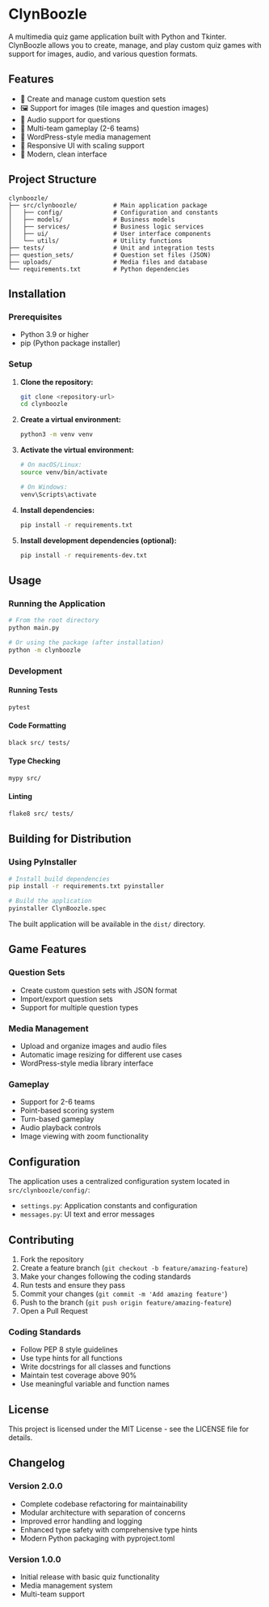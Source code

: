 
# ClynBoozle

A multimedia quiz game application built with Python and Tkinter. ClynBoozle allows you to create, manage, and play custom quiz games with support for images, audio, and various question formats.

## Features

- 📝 Create and manage custom question sets
- 🖼️ Support for images (tile images and question images)
- 🎵 Audio support for questions
- 👥 Multi-team gameplay (2-6 teams)
- 💾 WordPress-style media management
- 📱 Responsive UI with scaling support
- 🎨 Modern, clean interface

## Project Structure

```
clynboozle/
├── src/clynboozle/          # Main application package
│   ├── config/              # Configuration and constants
│   ├── models/              # Business models
│   ├── services/            # Business logic services
│   ├── ui/                  # User interface components
│   └── utils/               # Utility functions
├── tests/                   # Unit and integration tests
├── question_sets/           # Question set files (JSON)
├── uploads/                 # Media files and database
└── requirements.txt         # Python dependencies
```

## Installation

### Prerequisites

- Python 3.9 or higher
- pip (Python package installer)

### Setup

1. **Clone the repository:**
   ```bash
   git clone <repository-url>
   cd clynboozle
   ```

2. **Create a virtual environment:**
   ```bash
   python3 -m venv venv
   ```

3. **Activate the virtual environment:**
   ```bash
   # On macOS/Linux:
   source venv/bin/activate
   
   # On Windows:
   venv\Scripts\activate
   ```

4. **Install dependencies:**
   ```bash
   pip install -r requirements.txt
   ```

5. **Install development dependencies (optional):**
   ```bash
   pip install -r requirements-dev.txt
   ```

## Usage

### Running the Application

```bash
# From the root directory
python main.py

# Or using the package (after installation)
python -m clynboozle
```

### Development

#### Running Tests

```bash
pytest
```

#### Code Formatting

```bash
black src/ tests/
```

#### Type Checking

```bash
mypy src/
```

#### Linting

```bash
flake8 src/ tests/
```

## Building for Distribution

### Using PyInstaller

```bash
# Install build dependencies
pip install -r requirements.txt pyinstaller

# Build the application
pyinstaller ClynBoozle.spec
```

The built application will be available in the `dist/` directory.

## Game Features

### Question Sets
- Create custom question sets with JSON format
- Import/export question sets
- Support for multiple question types

### Media Management
- Upload and organize images and audio files
- Automatic image resizing for different use cases
- WordPress-style media library interface

### Gameplay
- Support for 2-6 teams
- Point-based scoring system
- Turn-based gameplay
- Audio playback controls
- Image viewing with zoom functionality

## Configuration

The application uses a centralized configuration system located in `src/clynboozle/config/`:

- `settings.py`: Application constants and configuration
- `messages.py`: UI text and error messages

## Contributing

1. Fork the repository
2. Create a feature branch (`git checkout -b feature/amazing-feature`)
3. Make your changes following the coding standards
4. Run tests and ensure they pass
5. Commit your changes (`git commit -m 'Add amazing feature'`)
6. Push to the branch (`git push origin feature/amazing-feature`)
7. Open a Pull Request

### Coding Standards

- Follow PEP 8 style guidelines
- Use type hints for all functions
- Write docstrings for all classes and functions
- Maintain test coverage above 90%
- Use meaningful variable and function names

## License

This project is licensed under the MIT License - see the LICENSE file for details.

## Changelog

### Version 2.0.0
- Complete codebase refactoring for maintainability
- Modular architecture with separation of concerns
- Improved error handling and logging
- Enhanced type safety with comprehensive type hints
- Modern Python packaging with pyproject.toml

### Version 1.0.0
- Initial release with basic quiz functionality
- Media management system
- Multi-team support
